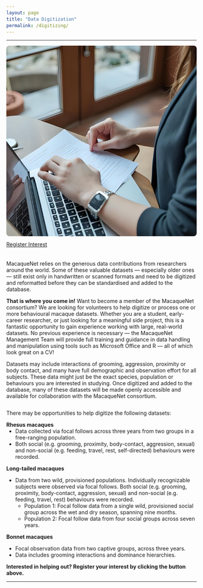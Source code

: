 ```yaml
---
layout: page
title: "Data Digitization"
permalink: /digitizing/
---
```

***

<div style="display: flex; align-items: flex-start; gap: 20px; flex-wrap: wrap;">

  <div style="flex: 1; min-width: 250px;">
    <img src="/assets/images/dataentry.png" alt="Data Entry" style="max-width: 100%; height: auto; border-radius: 8px;">
    <ul class="actions" style="display: flex; justify-content: flex-start; list-style: none; padding: 10px 0 0 0; margin: 0;">
      <li><a href="https://docs.google.com/forms/d/e/1FAIpQLSfqBYtTI_VpsGvO_Z3HKojjQ7wmw98vVm8E8Iq4gubWgoJTzA/viewform?usp=dialog" target="_blank" class="button big">Register Interest</a></li> 
    </ul>
  </div>

  <div style="flex: 2; min-width: 300px;">
    <p>
      MacaqueNet relies on the generous data contributions from researchers around the world. Some of these valuable datasets — especially older ones — still exist only in handwritten or scanned formats and need to be digitized and reformatted before they can be standardised and added to the database.
    </p>
    <p>
      <strong>That is where you come in!</strong> Want to become a member of the MacaqueNet consortium? We are looking for volunteers to help digitize or process one or more behavioural macaque datasets. 
      Whether you are a student, early-career researcher, or just looking for a meaningful side project, this is a fantastic opportunity to gain experience working with large, real-world datasets.
      No previous experience is necessary — the MacaqueNet Management Team will provide full training and guidance in data handling and manipulation using tools such as Microsoft Office and R — all of which look great on a CV! 
    </p>
    <p>
      Datasets may include interactions of grooming, aggression, proximity or body contact, and many have full demographic and observation effort for all subjects. These data might just be the exact species, population or behaviours you are interested in studying. 
      Once digitized and added to the database, many of these datasets will be made openly accessible and available for collaboration with the MacaqueNet consortium.
    </p> 
  </div>
</div>


<p>
  There may be opportunities to help digitize the following datasets:
</p>

<p style="margin-bottom: 0;"><strong>Rhesus macaques</strong></p>
<ul style="margin-top: 0;">
  <li>Data collected via focal follows across three years from two groups in a free-ranging population.</li>
  <li>Both social (e.g. grooming, proximity, body-contact, aggression, sexual) and non-social (e.g. feeding, travel, rest, self-directed) behaviours were recorded.</li>
</ul>



<p><strong>Long-tailed macaques</strong></p>
<ul>
  <li>
    Data from two wild, provisioned populations. Individually recognizable subjects were observed via focal follows. Both social (e.g. grooming, proximity, body-contact, aggression, sexual) and non-social (e.g. feeding, travel, rest) behaviours were recorded.
    <ul>
      <li>Population 1: Focal follow data from a single wild, provisioned social group across the wet and dry season, spanning nine months.</li>
      <li>Population 2: Focal follow data from four social groups across seven years.</li>
    </ul>
  </li>
</ul>

<p><strong>Bonnet macaques</strong></p>
<ul>
  <li>Focal observation data from two captive groups, across three years.</li>
  <li>Data includes grooming interactions and dominance hierarchies.</li>
</ul>

<p> 
  <strong>Interested in helping out? Register your interest by clicking the button above.</strong>
</p>

***


  